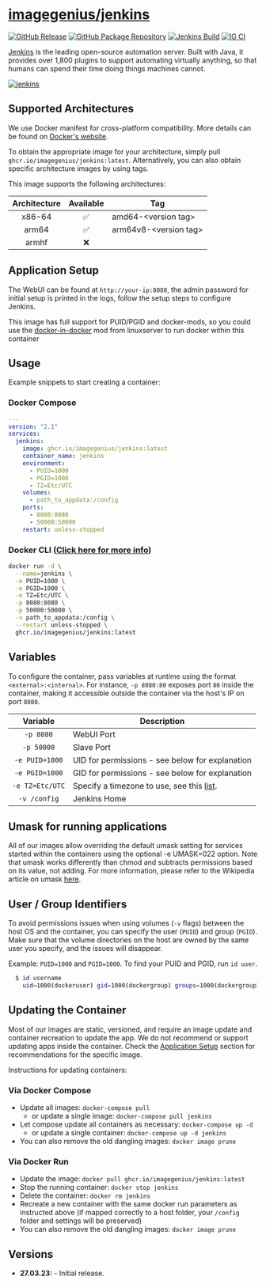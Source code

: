 <!-- DO NOT EDIT THIS FILE MANUALLY  -->

# [imagegenius/jenkins](https://github.com/imagegenius/docker-jenkins)

[![GitHub Release](https://img.shields.io/github/release/imagegenius/docker-jenkins.svg?color=007EC6&labelColor=555555&logoColor=ffffff&style=for-the-badge&logo=github)](https://github.com/imagegenius/docker-jenkins/releases)
[![GitHub Package Repository](https://shields.io/badge/GitHub%20Package-blue?logo=github&logoColor=ffffff&style=for-the-badge)](https://github.com/imagegenius/docker-jenkins/packages)
[![Jenkins Build](https://img.shields.io/jenkins/build?labelColor=555555&logoColor=ffffff&style=for-the-badge&jobUrl=https%3A%2F%2Fci.imagegenius.io%2Fjob%2FDocker-Pipeline-Builders%2Fjob%2Fdocker-jenkins%2Fjob%2Fmain%2F&logo=jenkins)](https://ci.imagegenius.io/job/Docker-Pipeline-Builders/job/docker-jenkins/job/main/)
[![IG CI](https://img.shields.io/badge/dynamic/yaml?color=007EC6&labelColor=555555&logoColor=ffffff&style=for-the-badge&label=CI&query=CI&url=https%3A%2F%2Fci-tests.imagegenius.io%2Fjenkins%2Flatest-main%2Fci-status.yml)](https://ci-tests.imagegenius.io/jenkins/latest-main/index.html)

[Jenkins](https://jenkins.io/) is the leading open-source automation server. Built with Java, it provides over 1,800 plugins to support automating virtually anything, so that humans can spend their time doing things machines cannot.

[![jenkins](https://camo.githubusercontent.com/1babb15d046739f64d24c9a3424dd912a88683894f6f2307a969501ad84739f8/68747470733a2f2f7777772e6a656e6b696e732e696f2f696d616765732f6a656e6b696e732d6c6f676f2d7469746c652d6461726b2e737667)](https://jenkins.io/)

## Supported Architectures

We use Docker manifest for cross-platform compatibility. More details can be found on [Docker's website](https://github.com/docker/distribution/blob/master/docs/spec/manifest-v2-2.md#manifest-list).

To obtain the appropriate image for your architecture, simply pull `ghcr.io/imagegenius/jenkins:latest`. Alternatively, you can also obtain specific architecture images by using tags.

This image supports the following architectures:

| Architecture | Available | Tag |
| :----: | :----: | ---- |
| x86-64 | ✅ | amd64-\<version tag\> |
| arm64 | ✅ | arm64v8-\<version tag\> |
| armhf | ❌ | |

## Application Setup

The WebUI can be found at `http://your-ip:8080`, the admin password for initial setup is printed in the logs, follow the setup steps to configure Jenkins.

This image has full support for PUID/PGID and docker-mods, so you could use the [docker-in-docker](https://github.com/linuxserver/docker-mods/tree/universal-docker-in-docker) mod from linuxserver to run docker within this container

## Usage

Example snippets to start creating a container:

### Docker Compose

```yaml
---
version: "2.1"
services:
  jenkins:
    image: ghcr.io/imagegenius/jenkins:latest
    container_name: jenkins
    environment:
      - PUID=1000
      - PGID=1000
      - TZ=Etc/UTC
    volumes:
      - path_to_appdata:/config
    ports:
      - 8080:8080
      - 50000:50000
    restart: unless-stopped
```

### Docker CLI ([Click here for more info](https://docs.docker.com/engine/reference/commandline/cli/))

```bash
docker run -d \
  --name=jenkins \
  -e PUID=1000 \
  -e PGID=1000 \
  -e TZ=Etc/UTC \
  -p 8080:8080 \
  -p 50000:50000 \
  -v path_to_appdata:/config \
  --restart unless-stopped \
  ghcr.io/imagegenius/jenkins:latest

```

## Variables

To configure the container, pass variables at runtime using the format `<external>:<internal>`. For instance, `-p 8080:80` exposes port `80` inside the container, making it accessible outside the container via the host's IP on port `8080`.

| Variable | Description |
| :----: | --- |
| `-p 8080` | WebUI Port |
| `-p 50000` | Slave Port |
| `-e PUID=1000` | UID for permissions - see below for explanation |
| `-e PGID=1000` | GID for permissions - see below for explanation |
| `-e TZ=Etc/UTC` | Specify a timezone to use, see this [list](https://en.wikipedia.org/wiki/List_of_tz_database_time_zones#List). |
| `-v /config` | Jenkins Home |

## Umask for running applications

All of our images allow overriding the default umask setting for services started within the containers using the optional -e UMASK=022 option. Note that umask works differently than chmod and subtracts permissions based on its value, not adding. For more information, please refer to the Wikipedia article on umask [here](https://en.wikipedia.org/wiki/Umask).

## User / Group Identifiers

To avoid permissions issues when using volumes (`-v` flags) between the host OS and the container, you can specify the user (`PUID`) and group (`PGID`). Make sure that the volume directories on the host are owned by the same user you specify, and the issues will disappear.

Example: `PUID=1000` and `PGID=1000`. To find your PUID and PGID, run `id user`.

```bash
  $ id username
    uid=1000(dockeruser) gid=1000(dockergroup) groups=1000(dockergroup)
```

## Updating the Container

Most of our images are static, versioned, and require an image update and container recreation to update the app. We do not recommend or support updating apps inside the container. Check the [Application Setup](#application-setup) section for recommendations for the specific image.

Instructions for updating containers:

### Via Docker Compose

* Update all images: `docker-compose pull`
  * or update a single image: `docker-compose pull jenkins`
* Let compose update all containers as necessary: `docker-compose up -d`
  * or update a single container: `docker-compose up -d jenkins`
* You can also remove the old dangling images: `docker image prune`

### Via Docker Run

* Update the image: `docker pull ghcr.io/imagegenius/jenkins:latest`
* Stop the running container: `docker stop jenkins`
* Delete the container: `docker rm jenkins`
* Recreate a new container with the same docker run parameters as instructed above (if mapped correctly to a host folder, your `/config` folder and settings will be preserved)
* You can also remove the old dangling images: `docker image prune`

## Versions

* **27.03.23:** - Initial release.
